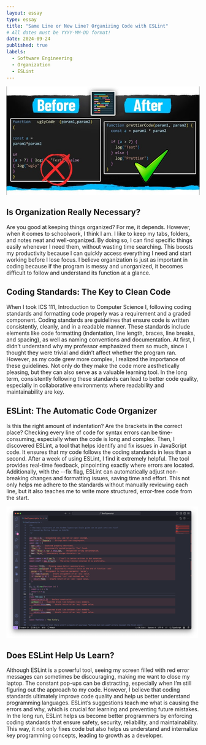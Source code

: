 ```yaml
---
layout: essay
type: essay
title: "Same Line or New Line? Organizing Code with ESLint"
# All dates must be YYYY-MM-DD format!
date: 2024-09-24
published: true
labels:
  - Software Engineering
  - Organization
  - ESLint
---
```


<img width="570px" class="rounded float-start pe-4" src="../img/beforeafter.jpg">


##  Is Organization Really Necessary?

Are you good at keeping things organized? For me, it depends. However, when it comes to schoolwork, I think I am. I like to keep my tabs, folders, and notes neat and well-organized. By doing so, I can find specific things easily whenever I need them, without wasting time searching. This boosts my productivity because I can quickly access everything I need and start working before I lose focus. I believe organization is just as important in coding because if the program is messy and unorganized, it becomes difficult to follow and understand its function at a glance.

## Coding Standards: The Key to Clean Code

When I took ICS 111, Introduction to Computer Science I, following coding standards and formatting code properly was a requirement and a graded component. Coding standards are guidelines that ensure code is written consistently, cleanly, and in a readable manner. These standards include elements like code formatting (indentation, line length, braces, line breaks, and spacing), as well as naming conventions and documentation. At first, I didn’t understand why my professor emphasized them so much, since I thought they were trivial and didn’t affect whether the program ran. However, as my code grew more complex, I realized the importance of these guidelines. Not only do they make the code more aesthetically pleasing, but they can also serve as a valuable learning tool. In the long term, consistently following these standards can lead to better code quality, especially in collaborative environments where readability and maintainability are key.

## ESLint: The Automatic Code Organizer

Is this the right amount of indentation? Are the brackets in the correct place? Checking every line of code for syntax errors can be time-consuming, especially when the code is long and complex. Then, I discovered ESLint, a tool that helps identify and fix issues in JavaScript code. It ensures that my code follows the coding standards in less than a second. After a week of using ESLint, I find it extremely helpful. The tool provides real-time feedback, pinpointing exactly where errors are located. Additionally, with the --fix flag, ESLint can automatically adjust non-breaking changes and formatting issues, saving time and effort. This not only helps me adhere to the standards without manually reviewing each line, but it also teaches me to write more structured, error-free code from the start.

<img width="500px" class="rounded float-start pe-4" src="../img/badtypescript.png">

## Does ESLint Help Us Learn?

Although ESLint is a powerful tool, seeing my screen filled with red error messages can sometimes be discouraging, making me want to close my laptop. The constant pop-ups can be distracting, especially when I’m still figuring out the approach to my code. However, I believe that coding standards ultimately improve code quality and help us better understand programming languages. ESLint’s suggestions teach me what is causing the errors and why, which is crucial for learning and preventing future mistakes. In the long run, ESLint helps us become better programmers by enforcing coding standards that ensure safety, security, reliability, and maintainability. This way, it not only fixes code but also helps us understand and internalize key programming concepts, leading to growth as a developer.
